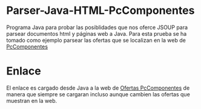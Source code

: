 # Parser-Java-HTML-PcComponentes
Programa Java para probar las posiblidades que nos oferce JSOUP para parsear documentos html y páginas web a Java.
Para esta prueba se ha tomado como ejemplo parsear las ofertas que se localizan en la web de [PcComponentes](https://www.pccomponentes.com)

# Enlace
El enlace es cargado desde Java a la web de [Ofertas PcComponentes](https://www.pccomponentes.com/ofertas-especiales) de manera que siempre se cargaran incluso aunque cambien las ofertas que muestran en la web.
